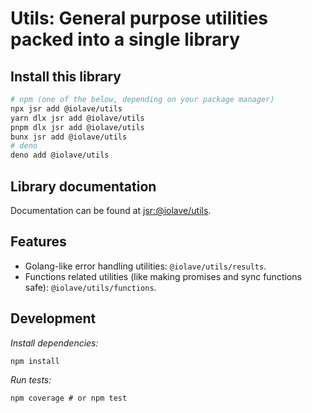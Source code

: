 # Utils: General purpose utilities packed into a single library

## Install this library
```bash
# npm (one of the below, depending on your package manager)
npx jsr add @iolave/utils
yarn dlx jsr add @iolave/utils
pnpm dlx jsr add @iolave/utils
bunx jsr add @iolave/utils
# deno
deno add @iolave/utils
```

## Library documentation
Documentation can be found at [jsr:@iolave/utils](https://jsr.io/@iolave/utils/doc).

## Features
- Golang-like error handling utilities: `@iolave/utils/results`.
- Functions related utilities (like making promises and sync functions safe): `@iolave/utils/functions`.

## Development
*Install dependencies:*
```
npm install
```

*Run tests:*
```
npm coverage # or npm test
```
